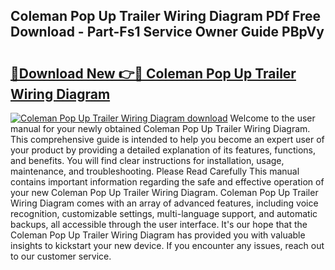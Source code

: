 ## Coleman Pop Up Trailer Wiring Diagram PDf Free Download - Part-Fs1 Service Owner Guide PBpVy

# <h2><a href="http://dfrfc8i.blite.top/?on=Coleman+Pop+Up+Trailer+Wiring+Diagram">🔗Download New 👉🔴 Coleman Pop Up Trailer Wiring Diagram</a></h2>

[![Coleman Pop Up Trailer Wiring Diagram download](https://i.imgur.com/lujVjoI.png)](http://dfrfc8i.blite.top/?on=Coleman+Pop+Up+Trailer+Wiring+Diagram)
Welcome to the user manual for your newly obtained Coleman Pop Up Trailer Wiring Diagram. This comprehensive guide is intended to help you become an expert user of your product by providing a detailed explanation of its features, functions, and benefits. You will find clear instructions for installation, usage, maintenance, and troubleshooting. Please Read Carefully This manual contains important information regarding the safe and effective operation of your new Coleman Pop Up Trailer Wiring Diagram. Coleman Pop Up Trailer Wiring Diagram comes with an array of advanced features, including voice recognition, customizable settings, multi-language support, and automatic backups, all accessible through the user interface. It's our hope that the Coleman Pop Up Trailer Wiring Diagram has provided you with valuable insights to kickstart your new device. If you encounter any issues, reach out to our customer service.
